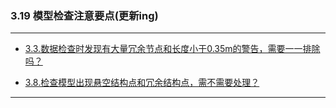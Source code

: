 ﻿### 3.19 模型检查注意要点(更新ing)

---

* [3.3.数据检查时发现有大量冗余节点和长度小于0.35m的警告，需要一一排除吗？](/3.前处理问题/3.3.数据检查时发现有大量冗余节点和长度小于0.35m的警告,需要一一排除吗.md)

* [3.8.检查模型出现悬空结构点和冗余结构点，需不需要处理？](/3.前处理问题/3.8.检查模型出现悬空结构点和冗余结构点,需不需要处理.md)

---